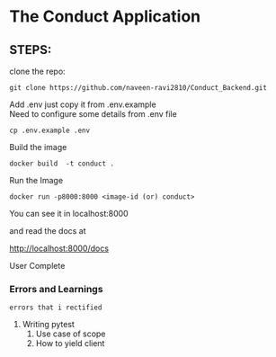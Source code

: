 # The Conduct Application


## STEPS:

clone the repo:

    git clone https://github.com/naveen-ravi2810/Conduct_Backend.git

Add .env just copy it from .env.example <br/>
Need to configure some details from .env file

    cp .env.example .env

Build the image

    docker build  -t conduct .

Run the Image

    docker run -p8000:8000 <image-id (or) conduct>

You can see it in localhost:8000

and read the docs at

<a href='http://localhost:8000/docs'>http://localhost:8000/docs</a>


User Complete



### Errors and Learnings
`errors that i rectified`

1. Writing pytest
    1. Use case of scope
    2. How to yield client

